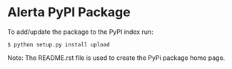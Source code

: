 Alerta PyPI Package
===================

To add/update the package to the PyPI index run:

```
$ python setup.py install upload
```

Note: The README.rst file is used to create the PyPi package home page.
